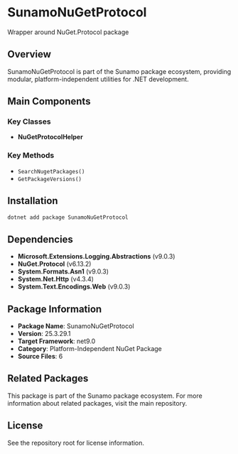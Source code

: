# SunamoNuGetProtocol

Wrapper around NuGet.Protocol package

## Overview

SunamoNuGetProtocol is part of the Sunamo package ecosystem, providing modular, platform-independent utilities for .NET development.

## Main Components

### Key Classes

- **NuGetProtocolHelper**

### Key Methods

- `SearchNugetPackages()`
- `GetPackageVersions()`

## Installation

```bash
dotnet add package SunamoNuGetProtocol
```

## Dependencies

- **Microsoft.Extensions.Logging.Abstractions** (v9.0.3)
- **NuGet.Protocol** (v6.13.2)
- **System.Formats.Asn1** (v9.0.3)
- **System.Net.Http** (v4.3.4)
- **System.Text.Encodings.Web** (v9.0.3)

## Package Information

- **Package Name**: SunamoNuGetProtocol
- **Version**: 25.3.29.1
- **Target Framework**: net9.0
- **Category**: Platform-Independent NuGet Package
- **Source Files**: 6

## Related Packages

This package is part of the Sunamo package ecosystem. For more information about related packages, visit the main repository.

## License

See the repository root for license information.

